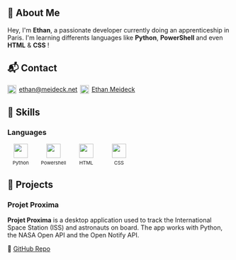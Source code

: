 ## 👋 About Me

Hey, I'm **Ethan**, a passionate developer currently doing an apprenticeship in Paris. I'm learning differents languages like **Python**, **PowerShell** and even **HTML** & **CSS** ! <br/>

## 📬 Contact
<div style="height:fit-content;display:flex;flex-wrap:wrap; gap: 10px;"><span style="display:inline-flex;align-items:center;gap:6px;height:20px;">
      <img src="https://cdn-icons-png.flaticon.com/128/15889/15889542.png" width="20" height="20" />
      <a href="ethan@meideck.net">ethan@meideck.net</a>
      <img src="https://upload.wikimedia.org/wikipedia/commons/thumb/c/ca/LinkedIn_logo_initials.png/960px-LinkedIn_logo_initials.png" width="20" height="20" />
      <a href="https://www.linkedin.com/in/ethan-meideck/">Ethan Meideck</a>
    </span>
</div>

## 🧠 Skills

### Languages
<span style="display:inline-block;text-align:center;width:60px;margin-right:10px;">
  <img src="https://cdn.simpleicons.org/python" width="32" height="32" style="display:block;margin:0 auto;" />
  <span style="font-size:11px;display:block;margin-top:4px;">Python</span>
</span>

<span style="display:inline-block;text-align:center;width:60px;margin-right:10px;">
  <img src="https://jccolinbtssio.wordpress.com/wp-content/uploads/2022/04/powershell_logo.png" width="32" height="32" style="display:block;margin:0 auto;" />
  <span style="font-size:11px;display:block;margin-top:4px;">Powershell</span>
</span>

<span style="display:inline-block;text-align:center;width:60px;margin-right:10px;">
  <img src="https://e7.pngegg.com/pngimages/753/701/png-clipart-red-and-white-5-angle-area-text-brand-other-html-5-angle-text.png" width="32" height="32" style="display:block;margin:0 auto;" />
  <span style="font-size:11px;display:block;margin-top:4px;">HTML</span>
</span>

<span style="display:inline-block;text-align:center;width:60px;margin-right:10px;">
  <img src="https://cdn.worldvectorlogo.com/logos/css-3.svg" width="32" height="32" style="display:block;margin:0 auto;" />
  <span style="font-size:11px;display:block;margin-top:4px;">CSS</span>
</span>

## 📁 Projects

### Projet Proxima

**Projet Proxima** is a desktop application used to track the International Space Station (ISS) and astronauts on board.
The app works with Python, the NASA Open API and the Open Notify API.

🔗 [GitHub Repo](https://github.com/EthanMeideck/Projet_Proxima)
